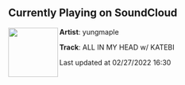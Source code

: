 ## Currently Playing on SoundCloud

[<img align="left" width="100" src="https://i1.sndcdn.com/artworks-zNjfUxSFW9yoapV0-MTxyAg-t500x500.jpg">](https://soundcloud.com/yungmaple/all-in-my-head-w-katebi)

**Artist**: yungmaple 

**Track**: ALL IN MY HEAD w/ KATEBI

Last updated at 02/27/2022 16:30
